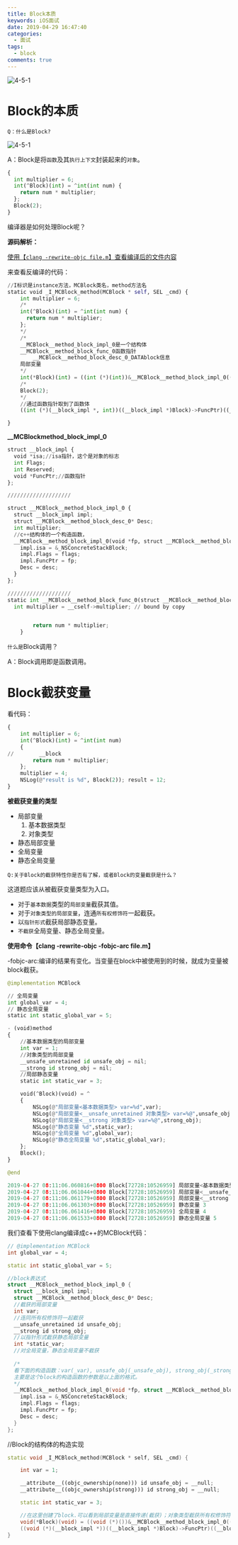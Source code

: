 ```yaml
---
title: Block本质
keywords: iOS面试
date: 2019-04-29 16:47:40
categories: 
  - 面试
tags:
  - block
comments: true
---
```


![4-5-1](https://raw.githubusercontent.com/HaviLee/Blog-Images/master/Tech/7-1-0.png)

# Block的本质

`Q：什么是Block?`

![4-5-1](https://raw.githubusercontent.com/HaviLee/Blog-Images/master/Tech/7-1-1.png)

A：Block是将`函数`及其`执行上下文`封装起来的`对象`。

```python
{
  int multiplier = 6;
  int(^Block)(int) = ^int(int num) {
    return num * multiplier;
  };
  Block(2);
}
```

编译器是如何处理Block呢？

**源码解析：**

<u>使用【`clang -rewrite-objc file.m`】查看编译后的文件内容</u>

来查看反编译的代码：

```python
//I标识是instance方法，MCBlock类名，method方法名
static void _I_MCBlock_method(MCBlock * self, SEL _cmd) {
    int multiplier = 6;
  	/*
  	int(^Block)(int) = ^int(int num) {
      return num * multiplier;
  	};
  	*/
  	/*
  	__MCBlock__method_block_impl_0是一个结构体
  	__MCBlock__method_block_func_0函数指针
 		__MCBlock__method_block_desc_0_DATAblock信息
  	局部变量
  	*/
    int(*Block)(int) = ((int (*)(int))&__MCBlock__method_block_impl_0((void *)__MCBlock__method_block_func_0, &__MCBlock__method_block_desc_0_DATA, multiplier));
  	/*
  	Block(2);
  	*/
  	//通过函数指针取到了函数体
    ((int (*)(__block_impl *, int))((__block_impl *)Block)->FuncPtr)((__block_impl *)Block, 2);

}
```

**__MCBlockmethod_block_impl_0**

```python
struct __block_impl {
  void *isa;//isa指针，这个是对象的标志
  int Flags;
  int Reserved;
  void *FuncPtr;//函数指针
};

////////////////////

struct __MCBlock__method_block_impl_0 {
  struct __block_impl impl;
  struct __MCBlock__method_block_desc_0* Desc;
  int multiplier;
  //c++结构体的一个构造函数，
  __MCBlock__method_block_impl_0(void *fp, struct __MCBlock__method_block_desc_0 *desc, int _multiplier, int flags=0) : multiplier(_multiplier) {
    impl.isa = &_NSConcreteStackBlock;
    impl.Flags = flags;
    impl.FuncPtr = fp;
    Desc = desc;
  }
};

////////////////////
static int __MCBlock__method_block_func_0(struct __MCBlock__method_block_impl_0 *__cself, int num) {
  int multiplier = __cself->multiplier; // bound by copy


        return num * multiplier;
    }

```

`什么是`Block调用？

A：Block调用即是函数调用。

# Block截获变量

看代码：

```python
{
    int multiplier = 6;
    int(^Block)(int) = ^int(int num)
    {
//        __block
        return num * multiplier;
    };
    multiplier = 4;
    NSLog(@"result is %d", Block(2)); result = 12;
}
```

**被截获变量的类型**

- 局部变量	
  1. 基本数据类型
  2. 对象类型
- 静态局部变量
- 全局变量
- 静态全局变量

`Q:关于Block的截获特性你是否有了解，或者Block的变量截获是什么？`

这道题应该从被截获变量类型为入口。

- 对于`基本数据`类型的`局部变量`截获其值。
- 对于`对象类型的局部变量`，连通`所有权修饰符`一起截获。
- 以`指针形式`截获局部静态变量。
- `不截获`全局变量、静态全局变量。

**使用命令【clang -rewrite-objc -fobjc-arc file.m】**

-fobjc-arc:编译的结果有变化。当变量在block中被使用到的时候，就成为变量被block截获。

```python
@implementation MCBlock

// 全局变量
int global_var = 4;
// 静态全局变量
static int static_global_var = 5;

- (void)method
{
    //基本数据类型的局部变量
    int var = 1;
    //对象类型的局部变量
    __unsafe_unretained id unsafe_obj = nil;
    __strong id strong_obj = nil;
    //局部静态变量
    static int static_var = 3;

    void(^Block)(void) = ^
    {
        NSLog(@"局部变量<基本数据类型> var=%d",var);
        NSLog(@"局部变量<__unsafe_unretained 对象类型> var=%@",unsafe_obj);
        NSLog(@"局部变量<__strong 对象类型> var=%@",strong_obj);
        NSLog(@"静态变量 %d",static_var);
        NSLog(@"全局变量 %d",global_var);
        NSLog(@"静态全局变量 %d",static_global_var);
    };
    Block();
}

@end

2019-04-27 08:11:06.060816+0800 Block[72728:10526959] 局部变量<基本数据类型> var=1
2019-04-27 08:11:06.061044+0800 Block[72728:10526959] 局部变量<__unsafe_unretained 对象类型> var=(null)
2019-04-27 08:11:06.061179+0800 Block[72728:10526959] 局部变量<__strong 对象类型> var=(null)
2019-04-27 08:11:06.061303+0800 Block[72728:10526959] 静态变量 3
2019-04-27 08:11:06.061416+0800 Block[72728:10526959] 全局变量 4
2019-04-27 08:11:06.061533+0800 Block[72728:10526959] 静态全局变量 5
```

我们查看下使用clang编译成c++的MCBlock代码：

```c++
// @implementation MCBlock
int global_var = 4;

static int static_global_var = 5;

//block表达式
struct __MCBlock__method_block_impl_0 {
  struct __block_impl impl;
  struct __MCBlock__method_block_desc_0* Desc;
  //截获的局部变量
  int var;
  //连同所有权修饰符一起截获
  __unsafe_unretained id unsafe_obj;
  __strong id strong_obj;
  //以指针形式截获静态局部变量
  int *static_var;
  //对全局变量，静态全局变量不截获
  
  /*
  看下面的构造函数：var(_var), unsafe_obj(_unsafe_obj), strong_obj(_strong_obj), static_var(_static_var)，var是在直接传递给的
  主要是这个block的构造函数的参数是以上面的格式。
  */
  __MCBlock__method_block_impl_0(void *fp, struct __MCBlock__method_block_desc_0 *desc, int _var, __unsafe_unretained id _unsafe_obj, __strong id _strong_obj, int *_static_var, int flags=0) : var(_var), unsafe_obj(_unsafe_obj), strong_obj(_strong_obj), static_var(_static_var) {
    impl.isa = &_NSConcreteStackBlock;
    impl.Flags = flags;
    impl.FuncPtr = fp;
    Desc = desc;
  }
};
```

//Block的结构体的构造实现

```c++
static void _I_MCBlock_method(MCBlock * self, SEL _cmd) {

    int var = 1;

    __attribute__((objc_ownership(none))) id unsafe_obj = __null;
    __attribute__((objc_ownership(strong))) id strong_obj = __null;

    static int static_var = 3;

  	//在这里创建了block.可以看到局部变量是直接传递(截获)；对象类型截获所有权修饰符，静态局部变量以指针形式。
    void(*Block)(void) = ((void (*)())&__MCBlock__method_block_impl_0((void *)__MCBlock__method_block_func_0, &__MCBlock__method_block_desc_0_DATA, var, unsafe_obj, strong_obj, &static_var, 570425344));
    ((void (*)(__block_impl *))((__block_impl *)Block)->FuncPtr)((__block_impl *)Block);
}
```

